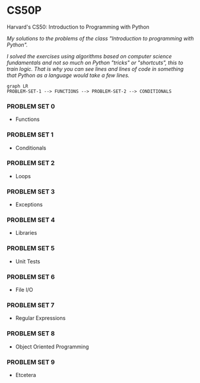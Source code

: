 # CS50P 
Harvard's CS50: Introduction to Programming with Python

_My solutions to the problems of the class "Introduction to programming with Python"._

_I solved the exercises using algorithms based on computer science fundamentals and not so much on Python "tricks" or "shortcuts", this to train logic. That is why you can see lines and lines of code in something that Python as a language would take a few lines._


```mermaid
graph LR
PROBLEM-SET-1 --> FUNCTIONS --> PROBLEM-SET-2 --> CONDITIONALS
```
### PROBLEM SET 0
- Functions

### PROBLEM SET 1
- Conditionals

### PROBLEM SET 2
- Loops

### PROBLEM SET 3
- Exceptions

### PROBLEM SET 4
- Libraries

### PROBLEM SET 5
- Unit Tests

### PROBLEM SET 6
- File I/O

### PROBLEM SET 7
- Regular Expressions

### PROBLEM SET 8
- Object Oriented Programming

### PROBLEM SET 9
- Etcetera

